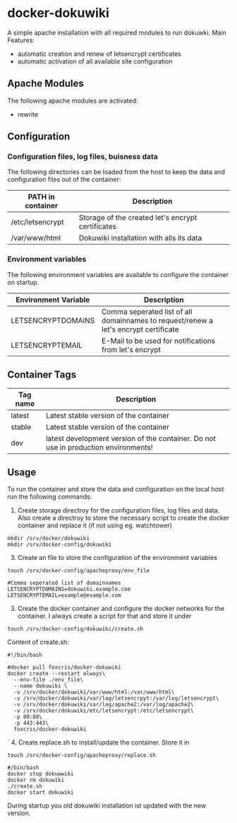 # docker-dokuwiki

A simple apache installation with all required modules to run dokuwki. Main Features:
 * automatic creation and renew of letsencrypt certificates
 * automatic activation of all available site configuration
 
## Apache Modules
The following apache modules are activated:
 * rewrite
 
## Configuration
 
### Configuration files, log files, buisness data
The following directories can be loaded from the host to keep the data and configuration files out of the container:

 | PATH in container | Description | 
 | ---------------------- | ----------- |
 | /etc/letsencrypt | Storage of the created let's encrypt certificates |
 | /var/www/html | Dokuwiki installation with alls its data | 
 
### Environment variables
The following environment variables are available to configure the container on startup.

 | Environment Variable | Description |
 | ---------------------- | ----------- |
 | LETSENCRYPTDOMAINS | Comma seperated list of all domainnames to request/renew a let's encrypt certificate | 
 | LETSENCRYPTEMAIL | E-Mail to be used for notifications from let's encrypt |

## Container Tags
 | Tag name | Description |
 | ---------------------- | ----------- |
 | latest | Latest stable version of the container |
 | stable | Latest stable version of the container |
 | dev | latest development version  of the container. Do not use in production environments! |

## Usage
To run the container and store the data and configuration on the local host run the following commands: 

1. Create storage directroy for the configuration files, log files and data. Also create a directroy to store the necessary script to create the docker container and replace it (if not using eg. watchtower) 
``` 
mkdir /srv/docker/dokuwiki
mkdir /srv/docker-config/dokuwiki 
``` 

3. Create an file to store the configuration of the environment variables 
``` 
touch /srv/docker-config/apacheproxy/env_file 
``` 

```
#Comma seperated list of domainnames
LETSENCRYPTDOMAINS=dokuwiki.example.com
LETSENCRYPTEMAIL=example@example.com 
``` 

3. Create the docker container and configure the docker networks for the container. I always create a script for that and store it under 
``` 
touch /srv/docker-config/dokuwiki/create.sh 
``` 

Content of create.sh: 
```
#!/bin/bash

#docker pull foxcris/docker-dokuwiki
docker create --restart always\
  --env-file ./env_file\
  --name dokuwiki \
  -v /srv/docker/dokuwiki/var/www/html:/var/www/html\
  -v /srv/docker/dokuwiki/var/log/letsencrpyt:/var/log/letsencrypt\
  -v /srv/docker/dokuwiki/var/log/apache2:/var/log/apache2\
  -v /srv/docker/dokuwiki/etc/letsencrypt:/etc/letsencrypt\
  -p 80:80\
  -p 443:443\
  foxcris/docker-dokuwiki
```
`
4. Create replace.sh to install/update the container. Store it in 
``` 
touch /srv/docker-config/apacheproxy/replace.sh 
``` 

```
#/bin/bash
docker stop dokuwwiki 
docker rm dokuwiki 
./create.sh 
docker start dokuwiki
``` 

During startup you old dokuwiki installation ist updated with the new version.
